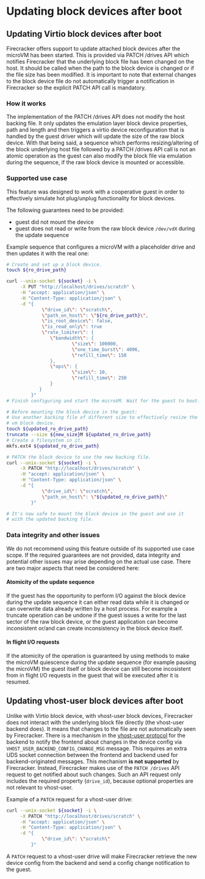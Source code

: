 # Updating block devices after boot

## Updating Virtio block devices after boot

Firecracker offers support to update attached block devices after the microVM
has been started. This is provided via PATCH /drives API which notifies
Firecracker that the underlying block file has been changed on the host. It
should be called when the path to the block device is changed or if the file
size has been modified. It is important to note that external changes to the
block device file do not automatically trigger a notification in Firecracker so
the explicit PATCH API call is mandatory.

### How it works

The implementation of the PATCH /drives API does not modify the host backing
file. It only updates the emulation layer block device properties, path and
length and then triggers a virtio device reconfiguration that is handled by the
guest driver which will update the size of the raw block device. With that being
said, a sequence which performs resizing/altering of the block underlying host
file followed by a PATCH /drives API call is not an atomic operation as the
guest can also modify the block file via emulation during the sequence, if the
raw block device is mounted or accessible.

### Supported use case

This feature was designed to work with a cooperative guest in order to
effectively simulate hot plug/unplug functionality for block devices.

The following guarantees need to be provided:

- guest did not mount the device
- guest does not read or write from the raw block device `/dev/vdX` during the
  update sequence

Example sequence that configures a microVM with a placeholder drive and then
updates it with the real one:

```bash
# Create and set up a block device.
touch ${ro_drive_path}

curl --unix-socket ${socket} -i \
     -X PUT "http://localhost/drives/scratch" \
     -H "accept: application/json" \
     -H "Content-Type: application/json" \
     -d "{
             \"drive_id\": \"scratch\",
             \"path_on_host\": \"${ro_drive_path}\",
             \"is_root_device\": false,
             \"is_read_only\": true
             \"rate_limiter\": {
                \"bandwidth\": {
                        \"size\": 100000,
                        \"one_time_burst\": 4096,
                        \"refill_time\": 150
                },
                \"ops\": {
                        \"size\": 10,
                        \"refill_time\": 250
                }
            }
         }"
# Finish configuring and start the microVM. Wait for the guest to boot.

# Before mounting the block device in the guest:
# Use another backing file of different size to effectively resize the
# vm block device.
touch ${updated_ro_drive_path}
truncate --size ${new_size}M ${updated_ro_drive_path}
# Create a filesystem in it.
mkfs.ext4 ${updated_ro_drive_path}

# PATCH the block device to use the new backing file.
curl --unix-socket ${socket} -i \
     -X PATCH "http://localhost/drives/scratch" \
     -H "accept: application/json" \
     -H "Content-Type: application/json" \
     -d "{
             \"drive_id\": \"scratch\",
             \"path_on_host\": \"${updated_ro_drive_path}\"
         }"

# It's now safe to mount the block device in the guest and use it
# with the updated backing file.
```

### Data integrity and other issues

We do not recommend using this feature outside of its supported use case scope.
If the required guarantees are not provided, data integrity and potential other
issues may arise depending on the actual use case. There are two major aspects
that need be considered here:

#### Atomicity of the update sequence

If the guest has the opportunity to perform I/O against the block device during
the update sequence it can either read data while it is changed or can overwrite
data already written by a host process. For example a truncate operation can be
undone if the guest issues a write for the last sector of the raw block device,
or the guest application can become inconsistent or/and can create inconsistency
in the block device itself.

#### In flight I/O requests

If the atomicity of the operation is guaranteed by using methods to make the
microVM quiescence during the update sequence (for example pausing the microVM)
the guest itself or block device can still become incosistent from in flight I/O
requests in the guest that will be executed after it is resumed.

## Updating vhost-user block devices after boot

Unlike with Virtio block device, with vhost-user block devices, Firecracker does
not interact with the underlying block file directly (the vhost-user backend
does). It means that changes to the file are not automatically seen by
Firecracker. There is a mechanism in the
[vhost-user protocol](https://qemu-project.gitlab.io/qemu/interop/vhost-user.html)
for the backend to notify the frontend about changes in the device config via
`VHOST_USER_BACKEND_CONFIG_CHANGE_MSG` message. This requires an extra UDS
socket connection between the frontend and backend used for backend-originated
messages. This mechanism **is not supported** by Firecracker. Instead,
Firecracker makes use of the `PATCH /drives` API request to get notified about
such changes. Such an API request only includes the required property
(`drive_id`), because optional properties are not relevant to vhost-user.

Example of a `PATCH` request for a vhost-user drive:

```bash
curl --unix-socket ${socket} -i \
     -X PATCH "http://localhost/drives/scratch" \
     -H "accept: application/json" \
     -H "Content-Type: application/json" \
     -d "{
             \"drive_id\": \"scratch\"
         }"
```

A `PATCH` request to a vhost-user drive will make Firecracker retrieve the new
device config from the backend and send a config change notification to the
guest.
